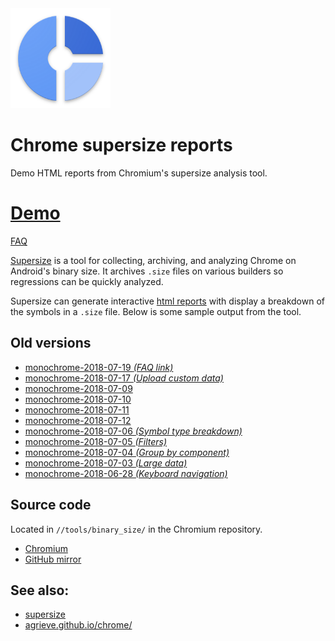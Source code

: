 <img src="icon.png" height="160" width="160">

# Chrome supersize reports
Demo HTML reports from Chromium's supersize analysis tool.

# [Demo](demo)

[FAQ](FAQ)

[Supersize](https://chromium.googlesource.com/chromium/src/+/master/tools/binary_size/README.md#Super-Size)
is a tool for collecting, archiving, and analyzing Chrome on Android's binary size.
It archives `.size` files on various builders so regressions can be quickly analyzed.

Supersize can generate interactive
[html reports](https://chromium.googlesource.com/chromium/src/+/master/tools/binary_size/README.md#Usage_html_report)
with display a breakdown of the symbols in a `.size` file.
Below is some sample output from the tool.

## Old versions
- [monochrome-2018-07-19 _(FAQ link)_](monochrome-2018-07-19)
- [monochrome-2018-07-17 _(Upload custom data)_](monochrome-2018-07-17)
- [monochrome-2018-07-09](monochrome-2018-07-09)
- [monochrome-2018-07-10](monochrome-2018-07-10)
- [monochrome-2018-07-11](monochrome-2018-07-11)
- [monochrome-2018-07-12](monochrome-2018-07-12)
- [monochrome-2018-07-06 _(Symbol type breakdown)_](monochrome-2018-07-06)
- [monochrome-2018-07-05 _(Filters)_](monochrome-2018-07-05)
- [monochrome-2018-07-04 _(Group by component)_](monochrome-2018-07-04)
- [monochrome-2018-07-03 _(Large data)_](monochrome-2018-07-03)
- [monochrome-2018-06-28 _(Keyboard navigation)_](monochrome-2018-06-28)

## Source code
Located in `//tools/binary_size/` in the Chromium repository.
- [Chromium](https://chromium.googlesource.com/chromium/src.git/+/master/tools/binary_size/)
- [GitHub mirror](https://github.com/chromium/chromium/tree/master/tools/binary_size)

## See also:
- [supersize](https://chromium.googlesource.com/chromium/src/+/master/tools/binary_size/README.md#Super-Size)
- [agrieve.github.io/chrome/](https://agrieve.github.io/chrome/)
